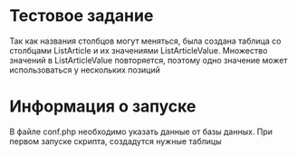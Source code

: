 # Тестовое задание
Так как названия столбцов могут меняться, была создана таблица со столбцами ListArticle и их значениями ListArticleValue. 
Множество значений в ListArticleValue повторяется, поэтому одно значение может использоваться у нескольких позиций

# Информация о запуске
В файле conf.php необходимо указать данные от базы данных. При первом запуске скрипта, создадутся нужные таблицы
